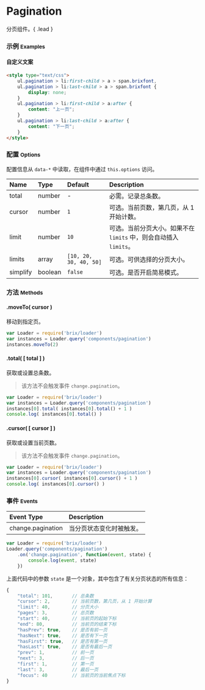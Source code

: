 # Pagination

分页组件。{ .lead }

### 示例 <small>Examples</small>

<div class="bs-example">
    <div class="content">
        <div bx-name="components/pagination" data-total="100" data-cursor="1" data-limit="9"></div>
        <div bx-name="components/pagination" data-total="100" data-cursor="2" data-limit="10"></div>
        <div bx-name="components/pagination" data-total="100" data-cursor="3" data-limit="11"></div>
        <div bx-name="components/pagination" data-total="100" data-cursor="4" data-limit="12" data-limits="[9, 10, 8, 7, 40, 30, 20]"></div>
        <div bx-name="components/pagination" data-total="100" data-cursor="5" data-limit="13" data-limits="[40, 30, 20]"></div>
        <div bx-name="components/pagination" data-total="100" data-cursor="6" data-limit="14" data-limits="[40, 30, 20]" data-simplify="true"></div>
    </div>
</div>

#### 自定义文案

```html
<style type="text/css">
    ul.pagination > li:first-child > a > span.brixfont,
    ul.pagination > li:last-child > a > span.brixfont {
        display: none;
    }
    ul.pagination > li:first-child > a:after {
        content: "上一页";
    }
    ul.pagination > li:last-child > a:after {
        content: "下一页";
    }
</style>
```

### 配置 <small>Options</small>

配置信息从 `data-*` 中读取，在组件中通过 `this.options` 访问。

Name | Type | Default | Description
:--- | :--- | :------ | :----------
total | number | - | 必需。记录总条数。
cursor | number | `1` | 可选。当前页数，第几页，从 1 开始计数。
limit | number | `10` | 可选。当前分页大小。如果不在 `limits` 中，则会自动插入 `limits`。
limits | array | `[10, 20, 30, 40, 50]` | 可选。可供选择的分页大小。
simplify | boolean | `false` | 可选。是否开启简易模式。


### 方法 <small>Methods</small>

#### .moveTo( cursor )

移动到指定页。

```js
var Loader = require('brix/loader')
var instances = Loader.query('components/pagination')
instances.moveTo(2)
```

#### .total( [ total ] )

获取或设置总条数。

> 该方法不会触发事件 `change.pagination`。

```js
var Loader = require('brix/loader')
var instances = Loader.query('components/pagination')
instances[0].total( instances[0].total() + 1 )
console.log( instances[0].total() )
```

#### .cursor( [ cursor ] )

获取或设置当前页数。

> 该方法不会触发事件 `change.pagination`。

```js
var Loader = require('brix/loader')
var instances = Loader.query('components/pagination')
instances[0].cursor( instances[0].cursor() + 1 )
console.log( instances[0].cursor() )
```

### 事件 <small>Events</small>

Event Type | Description
:--------- | :----------
change.pagination | 当分页状态变化时被触发。

```js
var Loader = require('brix/loader')
Loader.query('components/pagination')
    .on('change.pagination', function(event, state) {
        console.log(event, state)
    })
```

上面代码中的参数 `state` 是一个对象，其中包含了有关分页状态的所有信息：

```js
{
    "total": 101,       // 总条数
    "cursor": 2,        // 当前页数，第几页，从 1 开始计算
    "limit": 40,        // 分页大小
    "pages": 3,         // 总页数
    "start": 40,        // 当前页的起始下标
    "end": 80,          // 当前页的结束下标
    "hasPrev": true,    // 是否有前一页
    "hasNext": true,    // 是否有下一页
    "hasFirst": true,   // 是否有第一页
    "hasLast": true,    // 是否有最后一页
    "prev": 1,          // 前一页
    "next": 3,          // 后一页
    "first": 1,         // 第一页
    "last": 3,          // 最后一页
    "focus": 40         // 当前页的当前焦点下标
}
```

<script type="text/javascript">
    require(['brix/loader'], function(Loader){
        Loader.boot(function(){
            Loader.query('components/pagination')
                .on('change.pagination', function(event, state) {
                    console.log(event, state)
                })
        })
    })
</script>
